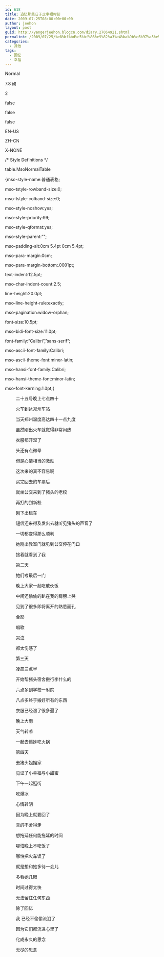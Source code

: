 ```yaml
---
id: 618
title: 追忆那些日子之幸福时刻
date: 2009-07-25T08:00:00+00:00
author: jeehon
layout: post
guid: http://yangerjeehon.blogcn.com/diary,27064921.shtml
permalink: /2009/07/25/%e8%bf%bd%e5%bf%86%e9%82%a3%e4%ba%9b%e6%97%a5%e5%ad%90%e4%b9%8b%e5%b9%b8%e7%a6%8f%e6%97%b6%e5%88%bb/
categories:
  - 其他
tags:
  - 回忆
  - 幸福
---
```

<!--[if gte mso 9]>-->

Normal
    


7.8 磅
    

    
2

false
    
false
    
false

EN-US
    
ZH-CN
    
X-NONE

<!--[if gte mso 9]>-->

<!--[if gte mso 10]>-->

/\* Style Definitions \*/
   
table.MsoNormalTable
	  
{mso-style-name:普通表格;
	  
mso-tstyle-rowband-size:0;
	  
mso-tstyle-colband-size:0;
	  
mso-style-noshow:yes;
	  
mso-style-priority:99;
	  
mso-style-qformat:yes;
	  
mso-style-parent:&#8221;";
	  
mso-padding-alt:0cm 5.4pt 0cm 5.4pt;
	  
mso-para-margin:0cm;
	  
mso-para-margin-bottom:.0001pt;
	  
text-indent:12.5pt;
	  
mso-char-indent-count:2.5;
	  
line-height:20.0pt;
	  
mso-line-height-rule:exactly;
	  
mso-pagination:widow-orphan;
	  
font-size:10.5pt;
	  
mso-bidi-font-size:11.0pt;
	  
font-family:&#8221;Calibri&#8221;,&#8221;sans-serif&#8221;;
	  
mso-ascii-font-family:Calibri;
	  
mso-ascii-theme-font:minor-latin;
	  
mso-hansi-font-family:Calibri;
	  
mso-hansi-theme-font:minor-latin;
	  
mso-font-kerning:1.0pt;}

<p class="MsoNormal" style="text-indent: 26.25pt">
  <span style="font-family: 宋体">二十五号晚上七点四十</span>
</p>

<p class="MsoNormal" style="text-indent: 26.25pt">
  <span style="font-family: 宋体">火车到达郑州车站</span>
</p>

<p class="MsoNormal" style="text-indent: 26.25pt">
  <span style="font-family: 宋体">当天郑州温度高达四十一点九度</span>
</p>

<p class="MsoNormal" style="text-indent: 26.25pt">
  <span style="font-family: 宋体">虽然刚出火车就觉得非常闷热</span>
</p>

<p class="MsoNormal" style="text-indent: 26.25pt">
  <span style="font-family: 宋体">衣服都汗湿了</span>
</p>

<p class="MsoNormal" style="text-indent: 26.25pt">
  <span style="font-family: 宋体">头还有点微晕</span>
</p>

<p class="MsoNormal" style="text-indent: 26.25pt">
  <span style="font-family: 宋体">但是心情相当的激动</span>
</p>

<p class="MsoNormal" style="text-indent: 26.25pt">
  <span style="font-family: 宋体">这次来的真不容易啊</span>
</p>

<p class="MsoNormal" style="text-indent: 26.25pt">
  <span style="font-family: 宋体">买完回去的车票后</span>
</p>

<p class="MsoNormal" style="text-indent: 26.25pt">
  <span style="font-family: 宋体">就坐公交来到了猪头的老校</span>
</p>

<p class="MsoNormal" style="text-indent: 26.25pt">
  <span style="font-family: 宋体">再打的到新校</span>
</p>

<p class="MsoNormal" style="text-indent: 26.25pt">
  <span style="font-family: 宋体">刚下出租车</span>
</p>

<p class="MsoNormal" style="text-indent: 26.25pt">
  <span style="font-family: 宋体">短信还来得及发出去就听见猪头的声音了</span>
</p>

<p class="MsoNormal" style="text-indent: 26.25pt">
  <span style="font-family: 宋体">一切都变得那么顺利</span>
</p>

<p class="MsoNormal" style="text-indent: 26.25pt">
  <span style="font-family: 宋体">她刚出教室门就见到公交停在门口</span>
</p>

<p class="MsoNormal" style="text-indent: 26.25pt">
  <span style="font-family: 宋体">接着就看到了我</span>
</p>

<p class="MsoNormal" style="text-indent: 26.25pt">
  <span style="font-family: 宋体">第二天</span>
</p>

<p class="MsoNormal" style="text-indent: 26.25pt">
  <span style="font-family: 宋体">她们考最后一门</span>
</p>

<p class="MsoNormal" style="text-indent: 26.25pt">
  <span style="font-family: 宋体">晚上大家一起吃散伙饭</span>
</p>

<p class="MsoNormal" style="text-indent: 26.25pt">
  <span style="font-family: 宋体">中间还偷偷的趴在我的肩膀上哭</span>
</p>

<p class="MsoNormal" style="text-indent: 26.25pt">
  <span style="font-family: 宋体">见到了很多即将离开的熟悉面孔</span>
</p>

<p class="MsoNormal" style="text-indent: 26.25pt">
  <span style="font-family: 宋体">合影</span>
</p>

<p class="MsoNormal" style="text-indent: 26.25pt">
  <span style="font-family: 宋体">唱歌</span>
</p>

<p class="MsoNormal" style="text-indent: 26.25pt">
  <span style="font-family: 宋体">哭泣</span>
</p>

<p class="MsoNormal" style="text-indent: 26.25pt">
  <span style="font-family: 宋体">都太伤感了</span>
</p>

<p class="MsoNormal" style="text-indent: 26.25pt">
  <span style="font-family: 宋体">第三天</span>
</p>

<p class="MsoNormal" style="text-indent: 26.25pt">
  <span style="font-family: 宋体">凌晨三点半</span>
</p>

<p class="MsoNormal" style="text-indent: 26.25pt">
  <span style="font-family: 宋体">开始帮猪头宿舍搬行李什么的</span>
</p>

<p class="MsoNormal" style="text-indent: 26.25pt">
  <span style="font-family: 宋体">六点多到学校一附院</span>
</p>

<p class="MsoNormal" style="text-indent: 26.25pt">
  <span style="font-family: 宋体">八点多终于搬好所有的东西</span>
</p>

<p class="MsoNormal" style="text-indent: 26.25pt">
  <span style="font-family: 宋体">衣服已经湿了很多遍了</span>
</p>

<p class="MsoNormal" style="text-indent: 26.25pt">
  <span style="font-family: 宋体">晚上大雨</span>
</p>

<p class="MsoNormal" style="text-indent: 26.25pt">
  <span style="font-family: 宋体">天气转凉</span>
</p>

<p class="MsoNormal" style="text-indent: 26.25pt">
  <span style="font-family: 宋体">一起去傣妹吃火锅</span>
</p>

<p class="MsoNormal" style="text-indent: 26.25pt">
  <span style="font-family: 宋体">第四天</span>
</p>

<p class="MsoNormal" style="text-indent: 26.25pt">
  <span style="font-family: 宋体">去猪头姐姐家</span>
</p>

<p class="MsoNormal" style="text-indent: 26.25pt">
  <span style="font-family: 宋体">见证了小幸福与小甜蜜</span>
</p>

<p class="MsoNormal" style="text-indent: 26.25pt">
  <span style="font-family: 宋体">下午一起逛街</span>
</p>

<p class="MsoNormal" style="text-indent: 26.25pt">
  <span style="font-family: 宋体">吃爆冰</span>
</p>

<p class="MsoNormal" style="text-indent: 26.25pt">
  <span style="font-family: 宋体">心情转阴</span>
</p>

<p class="MsoNormal" style="text-indent: 26.25pt">
  <span style="font-family: 宋体">因为晚上就要回了</span>
</p>

<p class="MsoNormal" style="text-indent: 26.25pt">
  <span style="font-family: 宋体">真的不舍得走</span>
</p>

<p class="MsoNormal" style="text-indent: 26.25pt">
  <span style="font-family: 宋体">想拖延任何能拖延的时间</span>
</p>

<p class="MsoNormal" style="text-indent: 26.25pt">
  <span style="font-family: 宋体">哪怕晚上不吃饭了</span>
</p>

<p class="MsoNormal" style="text-indent: 26.25pt">
  <span style="font-family: 宋体">哪怕把火车误了</span>
</p>

<p class="MsoNormal" style="text-indent: 26.25pt">
  <span style="font-family: 宋体">就是想和她多待一会儿</span>
</p>

<p class="MsoNormal" style="text-indent: 26.25pt">
  <span style="font-family: 宋体">多看她几眼</span>
</p>

<p class="MsoNormal" style="text-indent: 26.25pt">
  <span style="font-family: 宋体">时间过得太快</span>
</p>

<p class="MsoNormal" style="text-indent: 26.25pt">
  <span style="font-family: 宋体">无法留住任何东西</span>
</p>

<p class="MsoNormal" style="text-indent: 26.25pt">
  <span style="font-family: 宋体">除了回忆</span>
</p>

<p class="MsoNormal" style="text-indent: 26.25pt">
  <span style="font-family: 宋体">我</span> <span style="font-family: 宋体">已经不偷偷流泪了</span>
</p>

<p class="MsoNormal" style="text-indent: 26.25pt">
  <span style="font-family: 宋体">因为它们都流进心里了</span>
</p>

<p class="MsoNormal" style="text-indent: 26.25pt">
  <span style="font-family: 宋体">化成永久的思念</span>
</p>

<p class="MsoNormal" style="text-indent: 26.25pt">
  <span style="font-family: 宋体">无尽的思念</span>
</p>